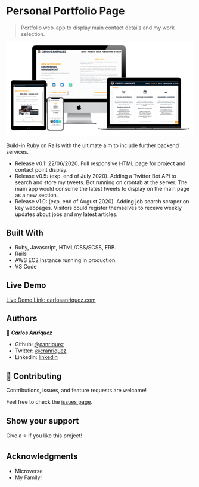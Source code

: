 # Personal Portfolio Page

> Portfolio web-app to display main contact details and my work selection.

![screenshot](/app_screenshot.png)

Build-in Ruby on Rails with the ultimate aim to include further backend services.

- Release v0.1: 22/06/2020. Full responsive HTML page for project and contact point display.
- Release v0.5: (exp. end of July 2020). Adding a Twitter Bot API to search and store my tweets. Bot running on crontab at the server. The main app would consume the latest tweets to display on the main page as a new section.
- Release v1.0: (exp. end of August 2020). Adding job search scraper on key webpages. Visitors could register themselves to receive weekly updates about jobs and my latest articles.



## Built With

- Ruby, Javascript, HTML/CSS/SCSS, ERB. 
- Rails
- AWS EC2 Instance running in production.
- VS Code

## Live Demo

[Live Demo Link: carlosanriquez.com](https://www.carlosanriquez.com)


## Authors

👤 ***Carlos Anriquez***

- Github: [@canriquez](https://github.com/canriquez)
- Twitter: [@cranriquez](https://twitter.com/cranriquez)
- Linkedin: [linkedin](https://www.linkedin.com/in/carlosanriquez/)


## 🤝 Contributing

Contributions, issues, and feature requests are welcome!

Feel free to check the [issues page](issues/).

## Show your support

Give a ⭐️ if you like this project!

## Acknowledgments

- Microverse
- My Family!
